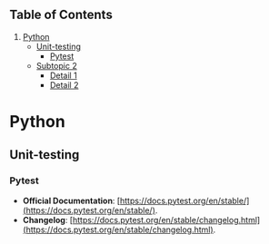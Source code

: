 
## Table of Contents
1. [Python](#Python)
   - [Unit-testing](#Unit-testing)
	   - [Pytest](#Pytest)
   - [Subtopic 2](#subtopic-2)
     - [Detail 1](#detail-1)
     - [Detail 2](#detail-2)

# Python

## Unit-testing

### Pytest

- **Official Documentation**: [https://docs.pytest.org/en/stable/](https://docs.pytest.org/en/stable/).
- **Changelog**: [https://docs.pytest.org/en/stable/changelog.html](https://docs.pytest.org/en/stable/changelog.html).

